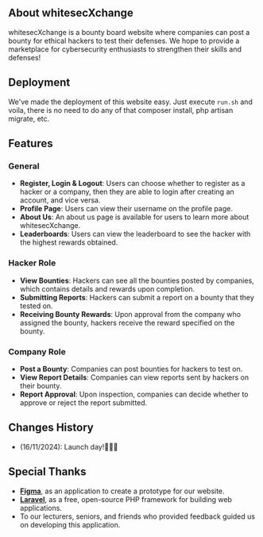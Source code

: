 ## **About whitesecXchange**
whitesecXchange is a bounty board website where companies can post a bounty for ethical hackers to test their defenses. We hope to provide a marketplace for cybersecurity enthusiasts to strengthen their skills and defenses!

## **Deployment**
We've made the deployment of this website easy. Just execute <code>run.sh</code> and voila, there is no need to do any of that composer install, php artisan migrate, etc.

## **Features**
### **General**
- **Register, Login & Logout**: Users can choose whether to register as a hacker or a company, then they are able to login after creating an account, and vice versa.
- **Profile Page**: Users can view their username on the profile page.
- **About Us**: An about us page is available for users to learn more about whitesecXchange.
- **Leaderboards**: Users can view the leaderboard to see the hacker with the highest rewards obtained.

### **Hacker Role**
- **View Bounties**: Hackers can see all the bounties posted by companies, which contains details and rewards upon completion.
- **Submitting Reports**: Hackers can submit a report on a bounty that they tested on.
- **Receiving Bounty Rewards**: Upon approval from the company who assigned the bounty, hackers receive the reward specified on the bounty.

### **Company Role**
- **Post a Bounty**: Companies can post bounties for hackers to test on.
- **View Report Details**: Companies can view reports sent by hackers on their bounty.
- **Report Approval**: Upon inspection, companies can decide whether to approve or reject the report submitted.

## **Changes History**
- (16/11/2024): Launch day!🎉🎉🎉

## **Special Thanks**
- **[Figma](https://www.figma.com/)**, as an application to create a prototype for our website.
- **[Laravel](https://laravel.com/)**, as a free, open-source PHP framework for building web applications.
- To our lecturers, seniors, and friends who provided feedback guided us on developing this application.
